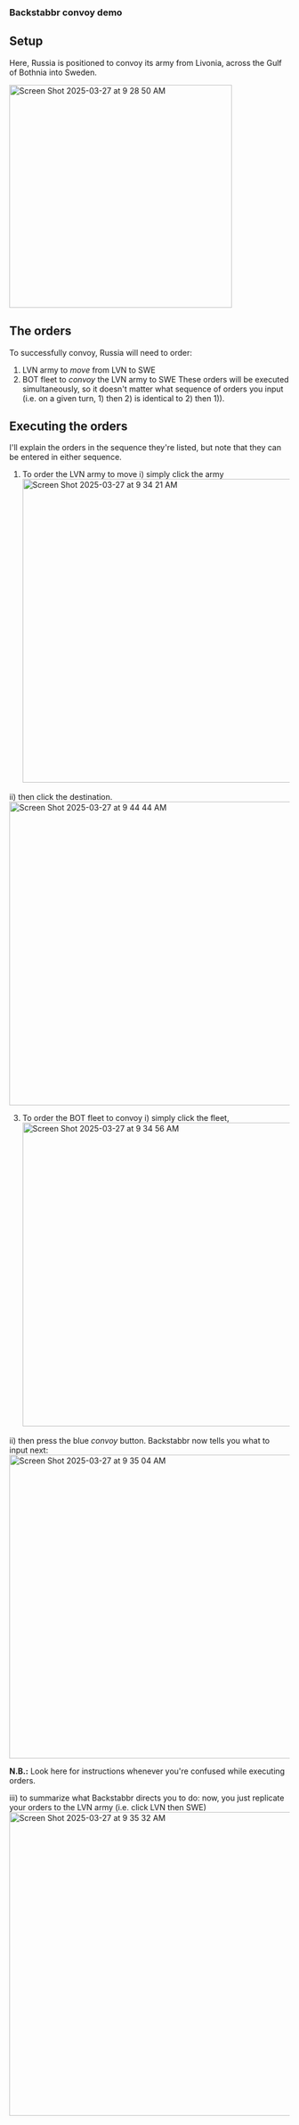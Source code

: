 ### Backstabbr convoy demo

## Setup
Here, Russia is positioned to convoy its army from Livonia, across the Gulf of Bothnia into Sweden.

<img width="400" alt="Screen Shot 2025-03-27 at 9 28 50 AM" src="https://github.com/user-attachments/assets/c904669a-0f04-4802-9f4a-c2980ab2d0eb" />

## The orders
To successfully convoy, Russia will need to order:
  1) LVN army to *move* from LVN to SWE
  2) BOT fleet to *convoy* the LVN army to SWE
These orders will be executed simultaneously, so it doesn't matter what sequence of orders you input (i.e. on a given turn, 1) then 2) is identical to 2) then 1)).

## Executing the orders
I'll explain the orders in the sequence they're listed, but note that they can be entered in either sequence.

1) To order the LVN army to move
    i) simply click the army
    <img width="545" alt="Screen Shot 2025-03-27 at 9 34 21 AM" src="https://github.com/user-attachments/assets/a9c741ca-66b3-4473-857d-34f205078ad4" />

  ii) then click the destination.
  <img width="545" alt="Screen Shot 2025-03-27 at 9 44 44 AM" src="https://github.com/user-attachments/assets/9b1a0da2-894f-4a7d-ae23-34db465843fc" />

3) To order the BOT fleet to convoy
    i) simply click the fleet,
    <img width="545" alt="Screen Shot 2025-03-27 at 9 34 56 AM" src="https://github.com/user-attachments/assets/61259692-0827-4172-a9c5-eee33e72898e" />

  ii) then press the blue *convoy* button. Backstabbr now tells you what to input next:
  <img width="545" alt="Screen Shot 2025-03-27 at 9 35 04 AM" src="https://github.com/user-attachments/assets/abe4ae29-7dd1-4abf-a0fd-9cda9c9d6ad5" />

**N.B.:** Look here for instructions whenever you're confused while executing orders. 
  
  iii) to summarize what Backstabbr directs you to do: now, you just replicate your orders to the LVN army (i.e. click LVN then SWE)
<img width="545" alt="Screen Shot 2025-03-27 at 9 35 32 AM" src="https://github.com/user-attachments/assets/b9d5093f-69c0-477b-a9ad-c3c87c60f9e9" />
